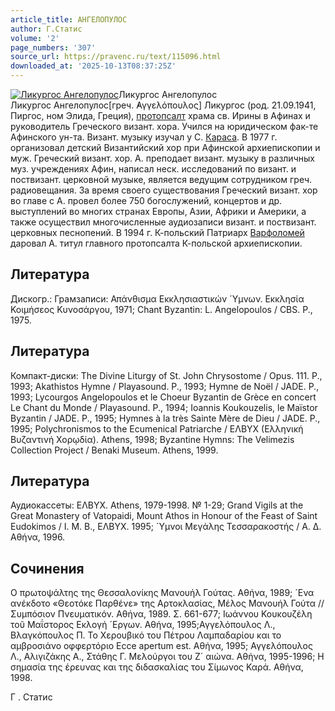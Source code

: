 ```yaml
---
article_title: АНГЕЛОПУЛОС
author: Г.Статис
volume: '2'
page_numbers: '307'
source_url: https://pravenc.ru/text/115096.html
downloaded_at: '2025-10-13T08:37:25Z'
---
```


[![Ликургос Ангелопулос](https://pravenc.ru/data/585/447/1234/i200.jpg "Кликните для увеличения картинки")](https://pravenc.ru/data/585/447/1234/i400.jpg)Ликургос Ангелопулос  
Ликургос Ангелопулос[греч. ̓Αγγελόπουλος] Ликургос (род. 21.09.1941, Пиргос, ном Элида, Греция), 
[протопсалт](https://pravenc.ru/text/протопсалт.html) храма св. Ирины в Афинах и руководитель Греческого визант. хора. Учился на юридическом фак-те Афинского ун-та. Визант. музыку изучал у С. [Караса](https://pravenc.ru/text/Караса.html). В 1977 г. организовал детский Византийский хор при Афинской архиепископии и муж. Греческий визант. хор. А. преподает визант. музыку в различных муз. учреждениях Афин, написал неск. исследований по визант. и поствизант. церковной музыке, является ведущим сотрудником греч. радиовещания. За время своего существования Греческий визант. хор во главе с А. провел более 750 богослужений, концертов и др. выступлений во многих странах Европы, Азии, Африки и Америки, а также осуществил многочисленные аудиозаписи визант. и поствизант. церковных песнопений. В 1994 г. К-польский Патриарх [Варфоломей](https://pravenc.ru/text/Варфоломей.html) даровал А. титул главного протопсалта К-польской архиепископии.

## Литература

Дискогр.: Грамзаписи: Απάνθισμα Εκκλησιαστικών ´Υμνων. Εκκλησία Κοιμήσεος Κυνοσάργου, 1971; Chant Byzantin: L. Angelopoulos / CBS. P., 1975.

## Литература

Компакт-диски: The Divine Liturgy of St. John Chrysostome / Opus. 111. P., 1993; Akathistos Hymne / Playasound. P., 1993; Hymne de Noël / JADE. P., 1993; Lycourgos Angelopoulos et le Choeur Byzantin de Grèce en concert Le Chant du Monde / Playasound. P., 1994; Ioannis Koukouzelis, le Maïstor Byzantin / JADE. P., 1995; Hymnes à la très Sainte Mère de Dieu / JADE. P., 1995; Polychronismos to the Ecumenical Patriarche / ΕΛΒΥΧ (Ελληνική Βυζαντινή Χορῳδία). Athens, 1998; Byzantine Hymns: The Velimezis Collection Project / Benaki Museum. Athens, 1999.

## Литература

Аудиокассеты: ΕΛΒΥΧ. Athens, 1979-1998. № 1-29; Grand Vigils at the Great Monastery of Vatopaidi, Mount Athos in Honour of the Feast of Saint Eudokimos / I. M. B., ΕΛΒΥΧ. 1995; ´Υμνοι Μεγάλης Τεσσαρακοστής / Α. Δ. Αθήνα, 1996.

## Сочинения

Ο πρωτοψάλτης της Θεσσαλονίκης Μανουήλ Γούτας. Αθήνα, 1989; ´Ενα ανέκδοτο «Θεοτόκε Παρθένε» της Αρτοκλασίας, Μέλος Μανουήλ Γούτα // Συμπόσιον Πνευματικόν. Αθήνα, 1989. Σ. 661-677; Ιωάννου Κουκουζέλη τοῦ Μαΐστορος Εκλογή ´Εργων. Αθήνα, 1995;Αγγελόπουλος Λ., Βλαγκόπουλος Π. Το Χερουβικό του Πέτρου Λαμπαδαρίου και το αμβροσιάνο οφφερτόριο Ecce apertum est. Αθήνα, 1995; Αγγελόπουλος Λ., Αλιγιζάκης Α., Στάθης Γ. Μελούργοι του Ζ´ αιώνα. Αθήνα, 1995-1996; Η σημασία της έρευνας και της διδασκαλίας του Σίμωνος Καρά. Αθήνα, 1998.

Г .  Статис
